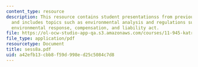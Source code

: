 ```yaml
---
content_type: resource
description: This resource contains student presentationss from previous session 7
  and includes topics such as environmental analysis and regulations such as CERCLA-comprehensive
  environmental response, compensation, and liability act.
file: https://ol-ocw-studio-app-qa.s3.amazonaws.com/courses/11-945-katrina-practicum-spring-2006/a42efb13cbb8f59d998ed25c5084c7d8_sess8a.pdf
file_type: application/pdf
resourcetype: Document
title: sess8a.pdf
uid: a42efb13-cbb8-f59d-998e-d25c5084c7d8
---
```

